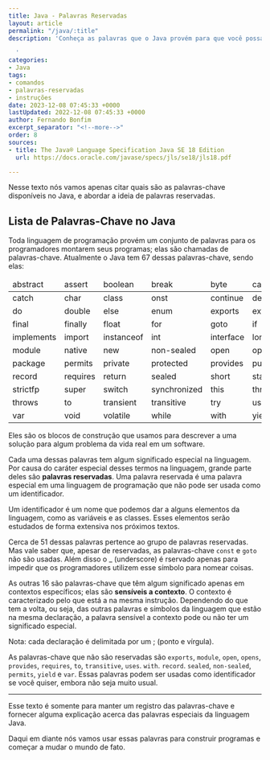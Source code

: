 ```yaml
---
title: Java - Palavras Reservadas
layout: article
permalink: "/java/:title"
description: 'Conheça as palavras que o Java provém para que você possa programar.

  '
categories:
- Java
tags:
- comandos
- palavras-reservadas
- instruções
date: 2023-12-08 07:45:33 +0000
lastUpdated: 2022-12-08 07:45:33 +0000
author: Fernando Bonfim
excerpt_separator: "<!--more-->"
order: 8
sources:
- title: The Java® Language Specification Java SE 18 Edition
  url: https://docs.oracle.com/javase/specs/jls/se18/jls18.pdf

---
```

Nesse texto nós vamos apenas citar quais são as palavras-chave disponíveis no Java, e abordar a ideia de palavras reservadas.

## Lista de Palavras-Chave no Java

Toda linguagem de programação provém um conjunto de palavras para os programadores montarem seus programas; elas são chamadas de palavras-chave. Atualmente o Java tem 67 dessas palavras-chave, sendo elas:

<div class="table-container">
<table class="table-model-1">
<thead>
<tr>
<td>abstract</td>
<td>assert</td>
<td>boolean</td>
<td>break</td>
<td>byte</td>
<td>case</td>
</tr>
</thead>
<tbody>
<tr>
<td>catch</td>
<td>char</td>
<td>class</td>
<td>onst</td>
<td>continue</td>
<td>default</td>
</tr>
<tr>
<td>do</td>
<td>double</td>
<td>else</td>
<td>enum</td>
<td>exports</td>
<td>extends</td>
</tr>
<tr>
<td>final</td>
<td>finally</td>
<td>float</td>
<td>for</td>
<td>goto</td>
<td>if</td>
</tr>
<tr>
<td>implements</td>
<td>import</td>
<td>instanceof</td>
<td>int</td>
<td>interface</td>
<td>long</td>
</tr>
<tr>
<td>module</td>
<td>native</td>
<td>new</td>
<td>non-sealed</td>
<td>open</td>
<td>opens</td>
</tr>
<tr>
<td>package</td>
<td>permits</td>
<td>private</td>
<td>protected</td>
<td>provides</td>
<td>public</td>
</tr>
<tr>
<td>record</td>
<td>requires</td>
<td>return</td>
<td>sealed</td>
<td>short</td>
<td>static</td>
</tr>
<tr>
<td>strictfp</td>
<td>super</td>
<td>switch</td>
<td>synchronized</td>
<td>this</td>
<td>throw</td>
</tr>
<tr>
<td>throws</td>
<td>to</td>
<td>transient</td>
<td>transitive</td>
<td>try</td>
<td>uses</td>
</tr>
<tr>
<td>var</td>
<td>void</td>
<td>volatile</td>
<td>while</td>
<td>with</td>
<td>yield</td>
</tr>
</tbody>
</table>
</div>

Eles são os blocos de construção que usamos para descrever a uma solução para algum problema da vida real em um software.

Cada uma dessas palavras tem algum significado especial na linguagem. Por causa do caráter especial desses termos na linguagem, grande parte deles são **palavras reservadas**. Uma palavra reservada é uma palavra especial em uma linguagem de programação que não pode ser usada como um identificador.

Um identificador é um nome que podemos dar a alguns elementos da linguagem, como as variáveis e as classes. Esses elementos serão estudados de forma extensiva nos próximos textos.

Cerca de 51 dessas palavras pertence ao grupo de palavras reservadas. Mas vale saber que, apesar de reservadas, as palavras-chave `const` e `goto` não são usadas. Além disso o _ (underscore) é rservado apenas para impedir que os programadores utilizem esse símbolo para nomear coisas.

As outras 16 são palavras-chave que têm algum significado apenas em contextos específicos; elas são **sensíveis a contexto**.  O contexto é caracterizado pelo que está a na mesma instrução. Dependendo do que tem a volta, ou seja, das outras palavras e símbolos da linguagem que estão na mesma declaração, a palavra sensível a contexto pode ou não ter um significado especial.

Nota: cada declaração é delimitada por um ; (ponto e vírgula). 

As palavras-chave que não são reservadas são `exports`, `module`, `open`, `opens`, `provides`, `requires`, `to`, `transitive`, `uses`. `with`. `record`. `sealed`, `non-sealed`, `permits`, `yield` e `var`. Essas palavras podem ser usadas como identificador se você quiser, embora não seja muito usual.

***

Esse texto é somente para manter um registro das palavras-chave e fornecer alguma explicação acerca das palavras especiais da linguagem Java.

Daqui em diante nós vamos usar essas palavras para construir programas e começar a mudar o mundo de fato.